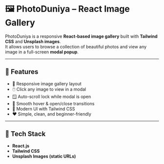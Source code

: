 # 🖼️ PhotoDuniya – React Image Gallery

PhotoDuniya is a responsive **React-based image gallery** built with **Tailwind CSS** and **Unsplash images**.  
It allows users to browse a collection of beautiful photos and view any image in a full-screen **modal popup**.

---

## 🚀 Features

- 📸 Responsive image gallery layout  
- 🖱️ Click any image to view in a modal  
- 🪟 Auto-scroll lock while modal is open  
- 💨 Smooth hover & open/close transitions  
- 🌈 Modern UI with Tailwind CSS  
- ❤️ Simple, clean, and beginner-friendly  

---

## 🧠 Tech Stack

- **React.js**  
- **Tailwind CSS**  
- **Unsplash Images (static URLs)**  


